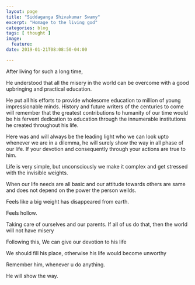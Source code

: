 ```yaml
---
layout: page
title: "Siddaganga Shivakumar Swamy"
excerpt: "Homage to the living god"
categories: blog
tags: [ thought ]
image:
  feature:
date: 2019-01-21T08:08:50-04:00

---
```



After living for such a long time,

He understood that all the misery in the world can be overcome with a good upbringing and practical education.

He put all his efforts to provide wholesome education to million of young impressionable minds.
History and future writers of the centuries to come will remember that the greatest contributions to humanity
of our time would be his fervent dedication to education through the innumerable institutions he created
throughout his life.

Here was and will always be the leading light who we can look upto whenever we are in a dilemma, he
will surely show the way in all phase of our life. If your devotion and consequently through your actions are true to him.

Life is very simple, but unconsciously we make it complex and get stressed with the invisible weights.


When our life needs are all basic and our attitude towards others are same and does not depend on the power the person weilds.

Feels like a big weight has disappeared from earth.

Feels hollow.

Taking care of ourselves and our parents.
If all of us do that,  then the world will not have misery

Following this,
We can give our devotion to his life


We should fill his place,  otherwise his life would become unworthy

Remember him, whenever u do anything.

He will show the way.
